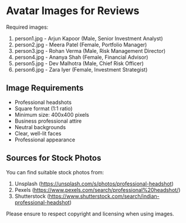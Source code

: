# Avatar Images for Reviews

Required images:
1. person1.jpg - Arjun Kapoor (Male, Senior Investment Analyst)
2. person2.jpg - Meera Patel (Female, Portfolio Manager)
3. person3.jpg - Rohan Verma (Male, Risk Management Director)
4. person4.jpg - Ananya Shah (Female, Financial Advisor)
5. person5.jpg - Dev Malhotra (Male, Chief Risk Officer)
6. person6.jpg - Zara Iyer (Female, Investment Strategist)

## Image Requirements
- Professional headshots
- Square format (1:1 ratio)
- Minimum size: 400x400 pixels
- Business professional attire
- Neutral backgrounds
- Clear, well-lit faces
- Professional appearance

## Sources for Stock Photos
You can find suitable stock photos from:
1. Unsplash (https://unsplash.com/s/photos/professional-headshot)
2. Pexels (https://www.pexels.com/search/professional%20headshot/)
3. Shutterstock (https://www.shutterstock.com/search/indian-professional-headshot)

Please ensure to respect copyright and licensing when using images.
